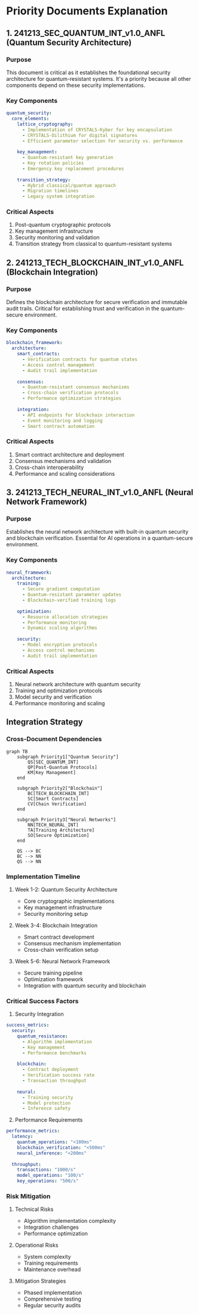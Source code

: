 # Priority Documents Explanation

## 1. 241213_SEC_QUANTUM_INT_v1.0_ANFL (Quantum Security Architecture)

### Purpose
This document is critical as it establishes the foundational security architecture for quantum-resistant systems. It's a priority because all other components depend on these security implementations.

### Key Components
```yaml
quantum_security:
  core_elements:
    lattice_cryptography:
      - Implementation of CRYSTALS-Kyber for key encapsulation
      - CRYSTALS-Dilithium for digital signatures
      - Efficient parameter selection for security vs. performance
    
    key_management:
      - Quantum-resistant key generation
      - Key rotation policies
      - Emergency key replacement procedures
    
    transition_strategy:
      - Hybrid classical/quantum approach
      - Migration timelines
      - Legacy system integration
```

### Critical Aspects
1. Post-quantum cryptographic protocols
2. Key management infrastructure
3. Security monitoring and validation
4. Transition strategy from classical to quantum-resistant systems

## 2. 241213_TECH_BLOCKCHAIN_INT_v1.0_ANFL (Blockchain Integration)

### Purpose
Defines the blockchain architecture for secure verification and immutable audit trails. Critical for establishing trust and verification in the quantum-secure environment.

### Key Components
```yaml
blockchain_framework:
  architecture:
    smart_contracts:
      - Verification contracts for quantum states
      - Access control management
      - Audit trail implementation
    
    consensus:
      - Quantum-resistant consensus mechanisms
      - Cross-chain verification protocols
      - Performance optimization strategies
    
    integration:
      - API endpoints for blockchain interaction
      - Event monitoring and logging
      - Smart contract automation
```

### Critical Aspects
1. Smart contract architecture and deployment
2. Consensus mechanisms and validation
3. Cross-chain interoperability
4. Performance and scaling considerations

## 3. 241213_TECH_NEURAL_INT_v1.0_ANFL (Neural Network Framework)

### Purpose
Establishes the neural network architecture with built-in quantum security and blockchain verification. Essential for AI operations in a quantum-secure environment.

### Key Components
```yaml
neural_framework:
  architecture:
    training:
      - Secure gradient computation
      - Quantum-resistant parameter updates
      - Blockchain-verified training logs
    
    optimization:
      - Resource allocation strategies
      - Performance monitoring
      - Dynamic scaling algorithms
    
    security:
      - Model encryption protocols
      - Access control mechanisms
      - Audit trail implementation
```

### Critical Aspects
1. Neural network architecture with quantum security
2. Training and optimization protocols
3. Model security and verification
4. Performance monitoring and scaling

## Integration Strategy

### Cross-Document Dependencies
```mermaid
graph TB
    subgraph Priority1["Quantum Security"]
        QS[SEC_QUANTUM_INT]
        QP[Post-Quantum Protocols]
        KM[Key Management]
    end

    subgraph Priority2["Blockchain"]
        BC[TECH_BLOCKCHAIN_INT]
        SC[Smart Contracts]
        CV[Chain Verification]
    end

    subgraph Priority3["Neural Networks"]
        NN[TECH_NEURAL_INT]
        TA[Training Architecture]
        SO[Secure Optimization]
    end

    QS --> BC
    BC --> NN
    QS --> NN
```

### Implementation Timeline

1. Week 1-2: Quantum Security Architecture
   - Core cryptographic implementations
   - Key management infrastructure
   - Security monitoring setup

2. Week 3-4: Blockchain Integration
   - Smart contract development
   - Consensus mechanism implementation
   - Cross-chain verification setup

3. Week 5-6: Neural Network Framework
   - Secure training pipeline
   - Optimization framework
   - Integration with quantum security and blockchain

### Critical Success Factors

1. Security Integration
```yaml
success_metrics:
  security:
    quantum_resistance:
      - Algorithm implementation
      - Key management
      - Performance benchmarks
    
    blockchain:
      - Contract deployment
      - Verification success rate
      - Transaction throughput
    
    neural:
      - Training security
      - Model protection
      - Inference safety
```

2. Performance Requirements
```yaml
performance_metrics:
  latency:
    quantum_operations: "<100ms"
    blockchain_verification: "<500ms"
    neural_inference: "<200ms"
  
  throughput:
    transactions: "1000/s"
    model_operations: "100/s"
    key_operations: "500/s"
```

### Risk Mitigation

1. Technical Risks
   - Algorithm implementation complexity
   - Integration challenges
   - Performance optimization

2. Operational Risks
   - System complexity
   - Training requirements
   - Maintenance overhead

3. Mitigation Strategies
   - Phased implementation
   - Comprehensive testing
   - Regular security audits